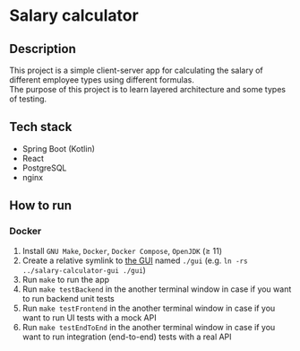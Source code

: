 # Salary calculator

## Description

This project is a simple client-server app for calculating the salary of
different employee types using different formulas.\
The purpose of this project is to learn layered architecture and
some types of testing.

## Tech stack

* Spring Boot (Kotlin)
* React
* PostgreSQL
* nginx

## How to run

### Docker

1. Install `GNU Make`, `Docker`, `Docker Compose`, `OpenJDK` (≥ 11)
2. Create a relative symlink to [the GUI](https://github.com/hu553in/salary-calculator-gui)
named `./gui` (e.g. `ln -rs ../salary-calculator-gui ./gui`)
3. Run `make` to run the app
4. Run `make testBackend` in the another terminal window
in case if you want to run backend unit tests
5. Run `make testFrontend` in the another terminal window
in case if you want to run UI tests with a mock API
6. Run `make testEndToEnd` in the another terminal window
in case if you want to run integration (end-to-end) tests with a real API

